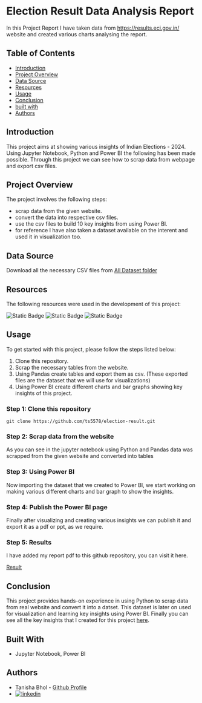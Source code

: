 
# Election Result Data Analysis Report

In this Project Report I have taken data from https://results.eci.gov.in/ website and created various charts analysing the report.







## Table of Contents

- [Introduction](#introduction)
- [Project Overview](#projectoverview)
- [Data Source](#datascource)
- [Resources](#resources)
- [Usage](#usage)
- [Conclusion](#conclusion)
- [built with](#builtwith)
- [Authors](#authors)






## Introduction

This project aims at showing various insights of Indian Elections - 2024. Using Jupyter Notebook, Python and Power BI the following has been made possible. Through this project we can see how to scrap data from webpage and export csv files. 
## Project Overview 

The project involves the following steps:

- scrap data from the given website.
- convert the data into respective csv files.
- use the csv files to build 10 key insights from using Power BI.
- for reference I have also taken a dataset available on the interent and used it in visualization too.


## Data Source




Download all the necessary CSV files from [All Dataset folder](all-dataset) 

## Resources


The following resources were used in the development of this project:



![Static Badge](https://img.shields.io/badge/jupyter%20notebook-red?style=for-the-badge&logo=jupyter&labelColor=black)
![Static Badge](https://img.shields.io/badge/python-blue?style=for-the-badge&logo=python&labelColor=black)
![Static Badge](https://img.shields.io/badge/Power%20BI-yellow?style=for-the-badge&logo=Power%20BI&labelColor=black)













## Usage

To get started with this project, please follow the steps listed below:

1. Clone this repository.
2. Scrap the necessary tables from the website.
3. Using Pandas create tables and export them as csv. (These exported files are the dataset that we will use for visualizations)
4. Using Power BI create different charts and bar graphs showing key insights of this project.






### Step 1: Clone this repository

```
git clone https://github.com/ts5578/election-result.git  
```

### Step 2: Scrap data from the website

As you can see in the jupyter notebook using Python and Pandas data was scrapped from the given website and converted into tables 

### Step 3: Using Power BI

Now importing the dataset that we created to Power BI, we start working on making various different charts and bar graph to show the insights.

### Step 4: Publish the Power BI page

Finally after visualizing and creating various insights we can publish it and export it as a pdf or ppt, as we require.




### Step 5: Results

I have added my report pdf to this github repository, you can visit it here.

[Result](parliamentary-constituency)






## Conclusion

This project provides hands-on experience in using Python to scrap data from real website and convert it into a datset. This dataset is later on used for visualization and learning key insights using Power BI. Finally you can see all the key insights that I created for this project [here](parliamentary-constituency).










## Built With
- Jupyter Notebook, Power BI




## Authors
- Tanisha Bhol - [Github Profile](https://github.com/ts5578)
- [![linkedin](https://img.shields.io/badge/linkedin-0A66C2?style=for-the-badge&logo=linkedin&logoColor=white)](www.linkedin.com/in/tanisha-bhol-b0a776248)




